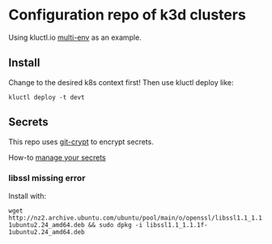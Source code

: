# Configuration repo of k3d clusters

Using kluctl.io [multi-env](https://kluctl.io/docs/recipes/multi-env/) as an example.


## Install
Change to the desired k8s context first! Then use kluctl deploy like:

```
kluctl deploy -t devt
```

## Secrets
This repo uses [git-crypt](https://www.agwa.name/projects/git-crypt/) to encrypt secrets.

How-to [manage your secrets](https://dev.to/heroku/how-to-manage-your-secrets-with-git-crypt-56ih)

### libssl missing error
Install with:
```
wget http://nz2.archive.ubuntu.com/ubuntu/pool/main/o/openssl/libssl1.1_1.1.1f-1ubuntu2.24_amd64.deb && sudo dpkg -i libssl1.1_1.1.1f-1ubuntu2.24_amd64.deb
```
